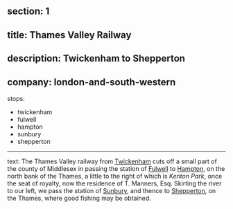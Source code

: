 ﻿section: 1
----
title: Thames Valley Railway
----
description: Twickenham to Shepperton
----
company: london-and-south-western
----
stops:
- twickenham
- fulwell
- hampton
- sunbury
- shepperton
----
text: The Thames Valley railway from [Twickenham](/stations/twickenham) cuts off a small part of the county of Middlesex in passing the station of [Fulwell](/stations/fulwell) to [Hampton](/stations/hampton), on the north bank of the Thames, a little to the right of which is *Kenton Park*, once the seat of royalty, now the residence of T. Manners, Esq. Skirting the river to our left, we pass the station of [Sunbury](/stations/sunbury), and thence to [Shepperton](/stations/shepperton), on the Thames, where good fishing may be obtained.
